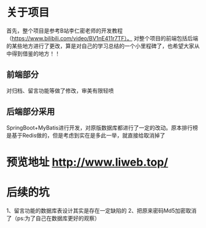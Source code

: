# 关于项目
首先，整个项目是参考B站李仁密老师的开发教程（https://www.bilibili.com/video/BV1nE411r7TF）。
对整个项目的前端包括后端的某些地方进行了更改，算是对自己的学习总结的一个小里程碑了，也希望大家从中得到借鉴的地方！！


## 前端部分
对归档、留言功能等做了修改，审美有限轻喷
## 后端部分采用
SpringBoot+MyBatis进行开发，对原版数据库都进行了一定的改动。原本排行榜是基于Redis做的，但是考虑到实在是多此一举，就直接给取消掉了



# 预览地址 http://www.liweb.top/

# 后续的坑

1、留言功能的数据库表设计其实是存在一定缺陷的
2、把原来密码Md5加密取消了（ps:为了自己在数据库更好的观察）

